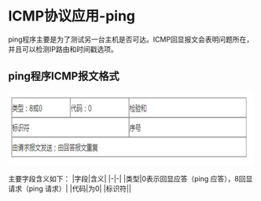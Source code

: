 # ICMP协议应用-ping
ping程序主要是为了测试另一台主机是否可达。ICMP回显报文会表明问题所在，并且可以检测IP路由和时间戳选项。

## ping程序ICMP报文格式
<div align=left><img width="500" height="150" src="./images/ICMP请求-应答报文.JPG"/></div>
 
主要字段含义如下：
|字段|含义|
|-|-|
|类型|0表示回显应答（ping 应答），8回显请求（ping 请求）|
|代码|为0|
|标识符||
